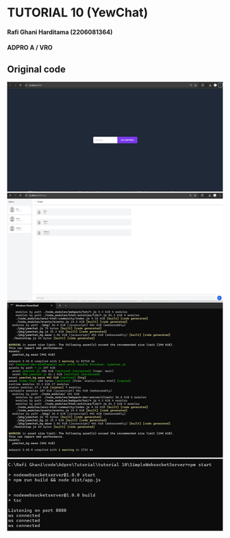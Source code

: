 # TUTORIAL 10 (YewChat)
#### Rafi Ghani Harditama (2206081364)
#### ADPRO A / VRO

## Original code

![alt text](image.png)
![alt text](image-1.png)
![alt text](image-2.png)
![alt text](image-3.png)